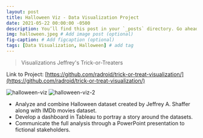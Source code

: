 ```yaml
---
layout: post
title: Halloween Viz - Data Visualization Project
date: 2021-05-22 00:00:00 -0500
description: You’ll find this post in your `_posts` directory. Go ahead and edit it and re-build the site to see your changes. # Add post description (optional)
img: halloween.jpeg # Add image post (optional)
fig-caption: # Add figcaption (optional)
tags: [Data Visualization, Halloween] # add tag
---
```

> Visualizations Jeffrey's Trick-or-Treaters

Link to Project: [https://github.com/radroid/trick-or-treat-visualization/](https://github.com/radroid/trick-or-treat-visualization/)

![halloween-viz]({{site.baseurl}}/assets/img/halloween-viz-workflow-eda.png)
![halloween-viz-2]({{site.baseurl}}/assets/img/tableau-prep-screenshot.png)

* Analyze and combine Halloween dataset created by Jeffrey A. Shaffer along with IMDb movies dataset.
* Develop a dashboard in Tableau to portray a story around the datasets.
* Communicate the full analysis through a PowerPoint presentation to fictional stakeholders.

